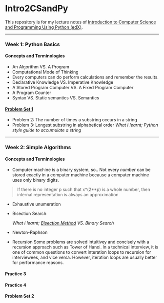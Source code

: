 
# Intro2CSandPy
This repository is for my lecture notes of [Introduction to Computer Science and Programming Using Python (edX)](https://courses.edx.org/courses/course-v1:MITx+6.00.1x+2T2017_2/).

---
### __Week 1: Python Basics__
#### Concepts and Terminologies
- An Algorithm VS. A Program
- Computational Mode of Thinking
- Every computers can do perform calculations and remember the results.
- Declarative Knowledge VS. Imperative Knowledge
- A Stored Program Computer VS. A Fixed Program Computer
- A Program Counter
- Syntax VS. Static semantics VS. Semantics
#### [Problem Set 1](https://github.com/syenpark/Intro2CSandPy/tree/master/Week1/problem_set1)
- Problem 2: The number of times a substring occurs in a string
- Problem 3: Longest substring in alphabetical order
	*What I learnt; 
	Python style guide to accumulate a string* 
---
### __Week 2: Simple Algorithms__
#### Concepts and Terminologies
- Computer machine is a binary system, so..
 Not every *number* can be stored exactly in a computer machine because a computer machine uses only binary digits. 

> If there is no integer p such that x*(2**p) is a whole number, then internal representation is always an approximation

- Exhaustive unumeration
- Bisection Search
	
	*What I learnt; 
	[Bisection Method](https://en.wikipedia.org/wiki/Bisection_method) VS. Binary Search* 
- Newton-Raphson
- Recursion
Some problems are solved intuitivey and concisely with a recursion approach such as Tower of Hanoi. In a technical interview, it is one of common questions to convert interation loops to recursion for interviewees, and vice versa. However, iteration loops are usually better for performance reasons. 

#### Practice 3
#### Practice 4
#### Problem Set 2
